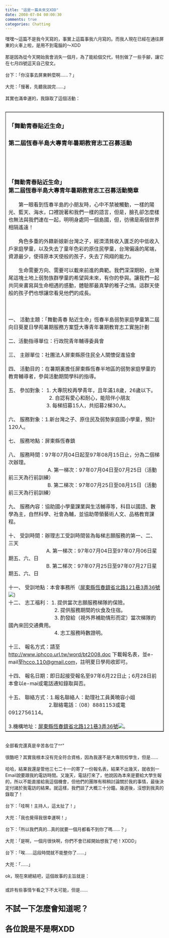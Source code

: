 ```yaml
---
title: "這是一篇未來文XDD"
date: 2008-07-04 00:00:30
comments: true
categories: Chatting
---
```

嘿嘿～這篇不是我今天寫的，事實上這篇事我六月寫的。而我人現在已經在通往屏東的火車上啦，是用不到電腦的～XDD<br /><br />那是因為從今天開始我會消失一個月，為了能給個交代，特別做了一些手腳，讓它在七月四號這天自己發文。<br /><br />台下：「你沒事去屏東幹麼啊......？」<br /><br />大兜：「慢著，先聽我說完......」<br /><br />其實也滿幸運的，我錄取了這個活動：<br /><br /><table style="WIDTH: 100%" border="1"><tbody><tr><td><h3 class="title">「舞動青春貼近生命」</h3><h3 class="title">第二屆恆春半島大專青年暑期教育志工召募活動</h3><a href="http://www.wretch.cc/album/show.php?i=hccoblog&b=32764&f=1333483353.jpg" target="_blank"></a><br /><br /><br /><br /><font size="3"><strong><font face="標楷體" size="4">「舞動青春貼近生命」<br />第二屆恆春半島大專青年暑期教育志工召募活動簡章<br /></font></strong><br />　　第一眼看到恆春半島的小朋友時，心中不禁被觸動，一樣的陽光、藍天、海水，口裡說著和我們一樣的語言，但是，臉孔卻怎麼樣也無法與我們連在一起，明明身處同一個島國，但，彷彿是兩個世界相隔遙遠！<br /><br />　　角色多重的外籍新娘新台灣之子，經濟清貧收入匱乏的中低收入戶家庭學童，以及失去了童年色彩的原住民學童，台灣偏遠的尾端，資源最少，使得原本天使般的孩子，失去了飛翔的能力。<br /><br />　　生命需要方向、需要可以載來前進的典範。我們深深期盼，台灣尾這塊土地上弱勢族群學童的希望與未來，有你的參與。讓我們一起共同來書寫與生命相遇的感動，體驗那最真摯的稚子之情。這群天使般的孩子們也想讓您看見他們的成長。<br /><br /><br /><br />一、 活動主題：「舞動青春 貼近生命」恆春半島弱勢家庭學童第二屆向日葵夏日學苑暑期服務方案暨大專青年暑期教育志工實施計劃<br /><br />二、活動指導單位：行政院青年輔導委員會<br /><br />三、 主辦單位：社團法人屏東縣原住民全人關懷促進協會<br /><br />四、 活動目的：在暑期裏擔任屏東縣恆春半地區的弱勢家庭學童的教育輔導者，參與活動期間學科的指導。<br /><br />五、 參加對象： 1. 大專院校再學青年，且年滿18歲，26歲以下。<br />                              2. 自認有愛心和耐心，能陪伴小朋友<br />　　　　　 　　 3. 每梯招募15人，共招募2梯30人。<br /><br />六、 服務對象：1.新台灣之子、原住民及弱勢家庭國小學童，預計120人。<br /><br />七、 服務地點：屏東縣恆春鎮<br /><br />八、 服務時間：97年07月04日起至97年08月15日止，分為二個梯次辦理。<br />                             A. 第一梯次：97年07月04日至07月25日（活動前三天為行前訓練）<br />                             B. 第二梯次：97年07月25日至08月15日（活動前三天為行前訓練）<br /><br />九、 服務內容：協助國小學童課業與生活輔導等，科目以國語、數學為主，自然科學、社會為輔，並協助帶領藝術人文、品格教育課程。<br /><br />十、 受訓時間：辦理志工受訓時間皆為每梯志願服務的第一、二、三天<br />                            A. 第一梯次：97年07月04日至97年07月06日星期五、六、日<br />                            B. 第二梯次：97年07月25日至97年07月27日星期五、六、日<br /><br />十一、 受訓地點：本會事務所（<a class="smaplink" title="前往地圖" href="http://tw.rd.yahoo.com/referurl/wretch/maps/*http://tw.maps.yahoo.com/?ei=utf8&addr=%E5%B1%8F%E6%9D%B1%E7%B8%A3%E6%81%86%E6%98%A5%E9%8E%AE%E7%9C%81%E5%8C%97%E8%B7%AF121%E5%B7%B73%E5%BC%8436%E8%99%9F" target="_blank"><span>屏</span>東縣恆春鎮省北路121巷3弄36號![](/images/slum-area/162_map_texticon.gif)</a>）<br />十二、 志工福利： 1. 提供當次志願服務梯隊的保險。<br />                                  2. 提供服務期間的伙食及住宿。<br />                                  3. 酌發給（視外界補助情形而定）當次梯隊的國內來回交通費用。<br />                                  4. 志工服務時數證明。<br /><br />十三、 報名方式：請至<a href="http://www.iphcco.url.tw/word/bt2008.doc" target="_blank">http://www.iphcco.url.tw/word/bt2008.doc</a> 下載報名表，並e-mail至<a target="_blank">hcco.110@gmail.com</a>，註明夏日學苑收即可。<br /><br />十四、 報名日期：即日起接受報名至97年6月22日止；6月28日前本會以e-mai或電話通知錄取與否。<br /><br />十五、 聯絡方式：1.報名聯絡人：助理社工員黃曉容小姐<br />　　　　　　　　2.聯絡電話：（08）8881153或電0912756114。<br /><br />3.機構地址：<a class="smaplink" title="前往地圖" href="http://tw.rd.yahoo.com/referurl/wretch/maps/*http://tw.maps.yahoo.com/?ei=utf8&addr=%E5%B1%8F%E6%9D%B1%E7%B8%A3%E6%81%86%E6%98%A5%E9%8E%AE%E7%9C%81%E5%8C%97%E8%B7%AF121%E5%B7%B73%E5%BC%8436%E8%99%9F" target="_blank"><span>屏</span>東縣恆春鎮省北路121巷3弄36號![](/images/slum-area/163_map_texticon.gif)</a>。</font></td></tr></tbody></table><br />全部看完還真是辛苦各位了^^&quot;<br /><br />很酷吧？其實我根本沒有完全符合資格，因為我還不是大專院校學生，但是......<br /><br />哈哈，結果我還是管他三七二十一的寄了一份報名表，結果不出幾天，就收到一Email說要跟我約電訪時間。又幾天，電話打來了，他說因為本來是要給大學生報的，所以不能直接給我這個機會，但他們的團隊有稍稍討論關於我的事情，最後決定付諸於我電訪的結果。就這樣，我們談了大概三十分鐘。幾週後，沒想到我真的錄取了！<br /><br />台下：「哇啊！主持人，這太扯了！」<br /><br />大兜：「我也覺得我很幸運啊！」<br /><br />台下：「所以我們真的...真的就要一個月都看不到你了嗎......？」<br /><br />大兜：「是啊，一個月很快啊，你們不會已經開始想我了吧！XDDD」<br /><br />台下：「唉......這段時間就不能整你了......」<br /><br />大兜：「......」<br /><br />ok，現在來總結吧，這個故事的主旨就是：<br /><br />或許有些事情乍看之下不太可能，但是......<font size="7"><font size="5"><br /><br /><span style="FONT-WEIGHT: bold">不試一下怎麼會知道呢？</span><br style="FONT-WEIGHT: bold" /><br style="FONT-WEIGHT: bold" /><span style="FONT-WEIGHT: bold">各位說是不是啊XDD</span></font></font><br />
